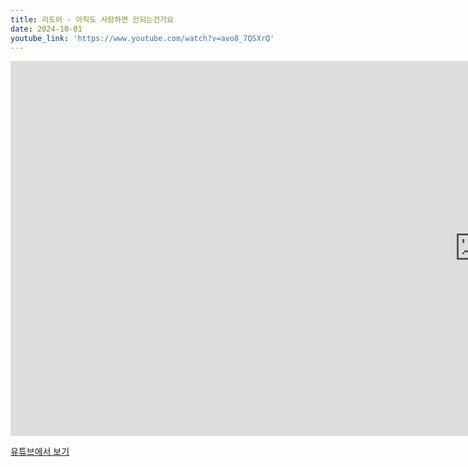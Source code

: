 ```yaml
---
title: 리도어 - 아직도 사랑하면 안되는건가요
date: 2024-10-01
youtube_link: 'https://www.youtube.com/watch?v=avo8_7QSXrQ'
---
```


<iframe width="1500" height="600" src="https://www.youtube.com/watch?v=avo8_7QSXrQ" frameborder="0" allow="accelerometer; autoplay; clipboard-write; encrypted-media; gyroscope; picture-in-picture" allowfullscreen></iframe>

[유튜브에서 보기](https://www.youtube.com/watch?v=avo8_7QSXrQ)